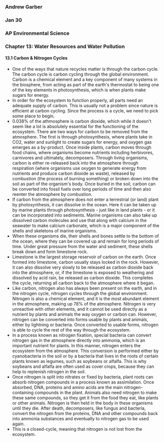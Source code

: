 ### Andrew Garber
### Jan 30
### AP Environmental Science
### Chapter 13: Water Resources and Water Pollution

#### 13.1 Carbon & Nitrogen Cycles
 - One of the ways that nature recycles matter is through the carbon cycle. The carbon cycle is carbon cycling through the global environment. Carbon is a chemical element and a key component of many systems in the biosphere, from acting as part of the earth's thermostat to being one of the key elements in photosynthesis, which is when plants make sugars for energy.
 - In order for the ecosystem to function properly, all parts need an adequate supply of carbon. This is usually not a problem since nature is efficient at carbon cycling. Since the process is a cycle, we need to pick some place to begin.
 - 0.038% of the athmosphere is carbon dioxide, which while it doesn't seem like a lot is absolutely essential for the functioning of the ecosystem. There are two ways for carbon to be removed from the atmosphere. The first is through photosynthesis, where plants take in CO2, water and sunlight to create sugars for energy, and oxygen gas emerges as a by-product. Once inside plants, carbon moves through food chains, where organisms become nutrients including herbivores, carnivores and ultimately, decomposers. Through living organisms, carbon is either re-released back into the atmosphere through respiration (where organisms use oxygen to generate energy from nutrients and produce carbon dioxide as waste), released by combustion (the process of burning something) or broken down into the soil as part of the organism's body. Once buried in the soil, carbon can be converted into fossil fuels over long periods of time and then also reenter the atmosphere by combustion.
 - If carbon from the atmosphere does not enter a terrestrial (or land) plant by photosynthesis, it can dissolve in the ocean. Here it can be taken up by marine plants through photosynthesis - just like in land plants - or it can be incorporated into sediments. Marine organisms can also take up dissolved carbon molecules and use that along with calcium in the seawater to make calcium carbonate, which is a major component of the shells and skeletons of marine organisms.
 - When these organisms die, their shells and bones settle to the bottom of the ocean, where they can be covered up and remain for long periods of time. Under great pressure from the water and sediment, these shells break down and form limestone rock.
 - Limestone is the largest storage reservoir of carbon on the earth. Once formed into limestone, carbon usually stays locked in the rock. However, it can also dissolve very slowly to be released as carbon dioxide back into the atmosphere, or, if the limestone is exposed to weathering and dissolved by acid rain, be released as carbon dioxide. This completes the cycle, returning all carbon back to the atmosphere where it began. 
 - Like carbon, nitrogen also has always been present on the earth, and in the nitrogen cycle, nitrogen cycles through the global environment. Nitrogen is also a chemical element, and it is the most abundant element in the atmosphere, making up 78% of the atmosphere. Nitrogen is very unreactive with other elements, and it cannot be used directly as a nutrient by plants and animals the way oxygen or carbon can. However, nitrogen can be converted into forms usable by plants and animals, either by lightning or bacteria. Once converted to usable forms, nitrogen is able to cycle the rest of the way through the ecosystem.
 - In a process known as nitrogen fixation, special bacteria can convert nitrogen gas in the atmosphere directly into ammonia, which is an important nutrient for plants. In this manner, nitrogen enters the ecosystem from the atmosphere. This conversion is performed either by cyanobacteria in the soil or by a bacteria that lives in the roots of certain plants known as legumes, such as soybeans or alfalfa. This is why soybeans and alfalfa are often used as cover crops, because they can help to replenish nitrogen in the soil.
 - Once nitrogen is split into nitrates or fixed by bacteria, plant roots can absorb nitrogen compounds in a process known as assimilation. Once absorbed, DNA, proteins and amino acids are the main nitrogen-containing compounds in the plant. Animals also need nitrogen to make these same compounds, so they get it from the food they eat, like plants or other animals. Nitrogen is then held in the body in these organisms until they die. After death, decomposers, like fungus and bacteria, convert the nitrogen from the proteins, DNA and other compounds back into ammonia substances and eventually to nitrogen gas to be used again.
 - This is a closed-cycle, meaning that nitrogen is not lost from the ecosystem.